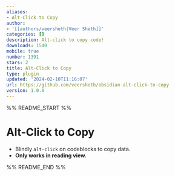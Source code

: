 ```yaml
---
aliases:
- Alt-Click to Copy
author:
- '[[authors/veersheth|Veer Sheth]]'
categories: []
description: Alt-click to copy code!
downloads: 1540
mobile: true
number: 1391
stars: 2
title: Alt-Click to Copy
type: plugin
updated: '2024-02-10T11:16:07'
url: https://github.com/veersheth/obsidian-alt-click-to-copy
version: 1.0.0
---
```


%% README_START %%

# Alt-Click to Copy

- Blindly `alt-click` on codeblocks to copy data. 
- **Only works in reading view.**


%% README_END %%